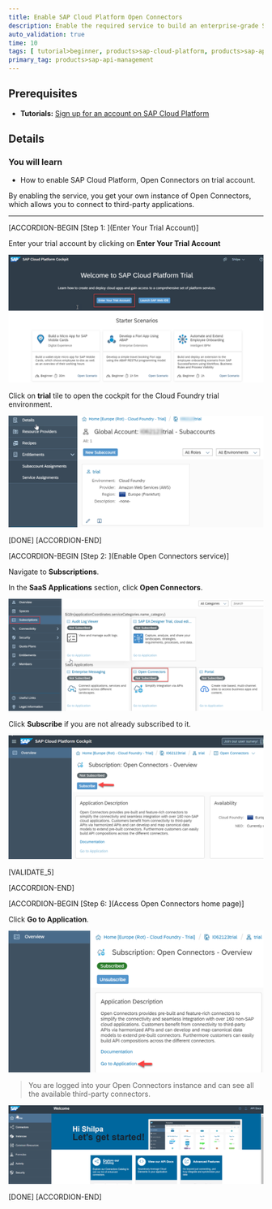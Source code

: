 ```yaml
---
title: Enable SAP Cloud Platform Open Connectors
description: Enable the required service to build an enterprise-grade SAP Fiori application that connects securely to a non-SAP service.
auto_validation: true
time: 10
tags: [ tutorial>beginner, products>sap-cloud-platform, products>sap-api-management]
primary_tag: products>sap-api-management
---
```


## Prerequisites
- **Tutorials:** [Sign up for an account on SAP Cloud Platform](https://developers.sap.com/tutorials/hcp-create-trial-account.html)

## Details
### You will learn
  - How to enable SAP Cloud Platform, Open Connectors on trial account.

By enabling the service, you get your own instance of Open Connectors, which allows you to connect to third-party applications.

---

[ACCORDION-BEGIN [Step 1: ](Enter Your Trial Account)]

Enter your trial account by clicking on **Enter Your Trial Account**

![Log into cockpit](00-Login-trial-account.png)

Click on **trial** tile to open the cockpit for the Cloud Foundry trial environment.

![Access Cloud Foundry](01_2_click-trial-tile.png)

[DONE]
[ACCORDION-END]

[ACCORDION-BEGIN [Step 2: ](Enable Open Connectors service)]

Navigate to **Subscriptions**.

In the **SaaS Applications** section, click  **Open Connectors**.

![Select Open Connectors](06-open-openconnectors.png)

Click  **Subscribe** if you are not already subscribed to it.

![Subscribe Open Connectors](061-subscribe-openconnectors.png)

[VALIDATE_5]

[ACCORDION-END]

[ACCORDION-BEGIN [Step 6: ](Access Open Connectors home page)]

Click **Go to Application**.

![Go Open Connectors](08-go-to-open-connectors.png)

>You are logged into your Open Connectors instance and can see all the available third-party connectors.

![Select Open Connectors](9-open-connectors-instance.png)

[DONE]
[ACCORDION-END]

